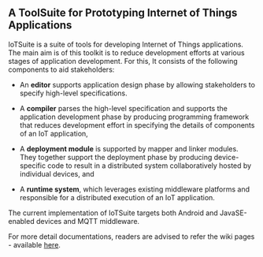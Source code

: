  A ToolSuite for Prototyping Internet of Things Applications
 -----------------------------------------------------------
 
IoTSuite is a suite of tools for  developing Internet of  Things  applications. 
The main aim is of this toolkit is to reduce development efforts at various stages 
of  application development. For this,  It consists of the following components 
to aid stakeholders: 

* An **editor**  supports application design phase by allowing stakeholders 
to specify high-level specifications.

* A **compiler**  parses the high-level specification and supports the application development phase 
by producing programming framework that reduces development effort in specifying the details 
of components of an IoT application, 


* A **deployment module**  is supported by mapper and linker modules. They together  support 
 the deployment phase by producing device-specific code to result in a distributed 
 system collaboratively hosted by individual devices, and 

* A **runtime system**, which leverages existing middleware platforms and 
responsible for a distributed execution of an IoT application. 

The current implementation of IoTSuite targets both Android and JavaSE-enabled 
devices and MQTT middleware. 

For more detail documentations, readers are advised to refer the wiki pages - available [here](https://github.com/pankeshlinux/IoTSuite/wiki/Home).


